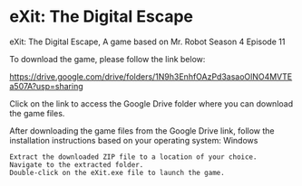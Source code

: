 # eXit: The Digital Escape
eXit: The Digital Escape, A game based on Mr. Robot Season 4 Episode 11

To download the game, please follow the link below:

https://drive.google.com/drive/folders/1N9h3EnhfOAzPd3asaoOlNO4MVTEa507A?usp=sharing

Click on the link to access the Google Drive folder where you can download the game files.

After downloading the game files from the Google Drive link, follow the installation instructions based on your operating system:
Windows

    Extract the downloaded ZIP file to a location of your choice.
    Navigate to the extracted folder.
    Double-click on the eXit.exe file to launch the game.
